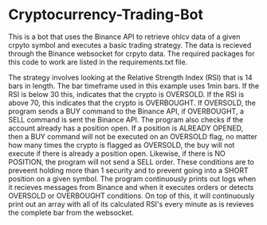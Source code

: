 # Cryptocurrency-Trading-Bot
This is a bot that uses the Binance API to retrieve ohlcv data of a given crpyto symbol and executes a basic trading strategy. The data is recieved through the Binance 
websocket for crpyto data. The required packages for this code to work are listed in the requirements.txt file.

The strategy involves looking at the Relative Strength Index (RSI) that is 14 bars in length. The bar timeframe used in this example uses 1min bars. If the RSI is below 30 this, 
indicates that the crypto is OVERSOLD. If the RSI is above 70, this indicates that the crypto is OVERBOUGHT. If OVERSOLD, the program sends a BUY command to the Binance API,
if OVERBOUGHT, a SELL command is sent the Binance API. The program also checks if the account already has a position open. If a position is ALREADY OPENED, then a BUY 
command will not be executed on an OVERSOLD flag, no matter how many times the crypto is flagged as OVERSOLD, the buy will not execute if there is already a position open. 
Likewise, if there is NO POSITION, the program will not send a SELL order. These conditions are to preveent holding more than 1 security and to prevent going into a SHORT 
position on a given symbol. The program continuously prints out logs when it recieves messages from Binance and when it executes orders or detects OVERSOLD or OVERBOUGHT 
conditions. On top of this, it will continuously print out an array with all of its calculated RSI's every minute as is revieves the complete bar from the websocket.
